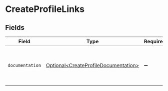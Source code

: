 # CreateProfileLinks


## Fields

| Field                                                                                      | Type                                                                                       | Required                                                                                   | Description                                                                                |
| ------------------------------------------------------------------------------------------ | ------------------------------------------------------------------------------------------ | ------------------------------------------------------------------------------------------ | ------------------------------------------------------------------------------------------ |
| `documentation`                                                                            | [Optional\<CreateProfileDocumentation>](../../models/errors/CreateProfileDocumentation.md) | :heavy_minus_sign:                                                                         | The URL to the generic Mollie API error handling guide.                                    |